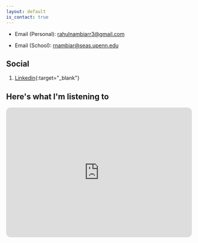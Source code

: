 ```yaml
---
layout: default
is_contact: true
---
```


* Email (Personal): [rahulnambiarr3@gmail.com](mailto:rahulnambiarr3@gmail.com)

* Email (School): [rnambiar@seas.upenn.edu](mailto:rnambiar@seas.upenn.edu)



## Social

1. [Linkedin](https://www.linkedin.com/in/rahul-nambiar27/){:target="_blank"}

##  Here's what I'm listening to

<iframe style="border-radius:12px" src="https://open.spotify.com/embed/album/7jvcSnCnugLcisBCNBm60s?utm_source=generator&theme=0" width="100%" height="352" frameBorder="0" allowfullscreen="" allow="autoplay; clipboard-write; encrypted-media; fullscreen; picture-in-picture" loading="lazy"></iframe>
